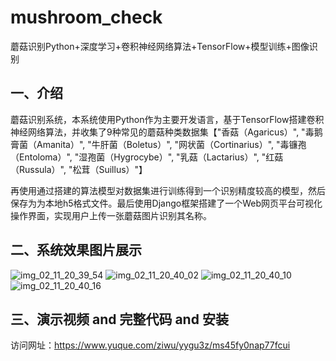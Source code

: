 # mushroom_check
蘑菇识别Python+深度学习+卷积神经网络算法+TensorFlow+模型训练+图像识别

## 一、介绍
蘑菇识别系统，本系统使用Python作为主要开发语言，基于TensorFlow搭建卷积神经网络算法，并收集了9种常见的蘑菇种类数据集【"香菇（Agaricus）", "毒鹅膏菌（Amanita）", "牛肝菌（Boletus）", "网状菌（Cortinarius）", "毒镰孢（Entoloma）", "湿孢菌（Hygrocybe）", "乳菇（Lactarius）", "红菇（Russula）", "松茸（Suillus）"】

再使用通过搭建的算法模型对数据集进行训练得到一个识别精度较高的模型，然后保存为为本地h5格式文件。最后使用Django框架搭建了一个Web网页平台可视化操作界面，实现用户上传一张蘑菇图片识别其名称。

## 二、系统效果图片展示
![img_02_11_20_39_54](https://github.com/user-attachments/assets/174f05b8-c563-4c4f-8ecc-70749723d910)
![img_02_11_20_40_02](https://github.com/user-attachments/assets/04694eb6-768b-43d7-ae24-cb500271ca84)
![img_02_11_20_40_10](https://github.com/user-attachments/assets/813ab21e-8367-476d-99a9-5b2b4dd16df5)
![img_02_11_20_40_16](https://github.com/user-attachments/assets/b5b67802-45d0-4855-9cd8-a2971ad308cd)

## 三、演示视频 and 完整代码 and 安装
访问网址：https://www.yuque.com/ziwu/yygu3z/ms45fy0nap77fcui
